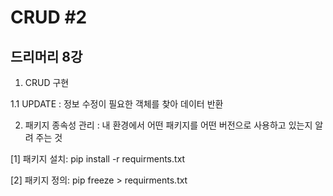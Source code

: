 # CRUD #2
## 드리머리 8강

1. CRUD 구현

1.1 UPDATE : 정보 수정이 필요한 객체를 찾아 데이터 반환

2. 패키지 종속성 관리 : 내 환경에서 어떤 패키지를 어떤 버전으로 사용하고 있는지 알려 주는 것

  [1] 패키지 설치: pip install -r requirments.txt

  [2] 패키지 정의: pip freeze > requirments.txt
